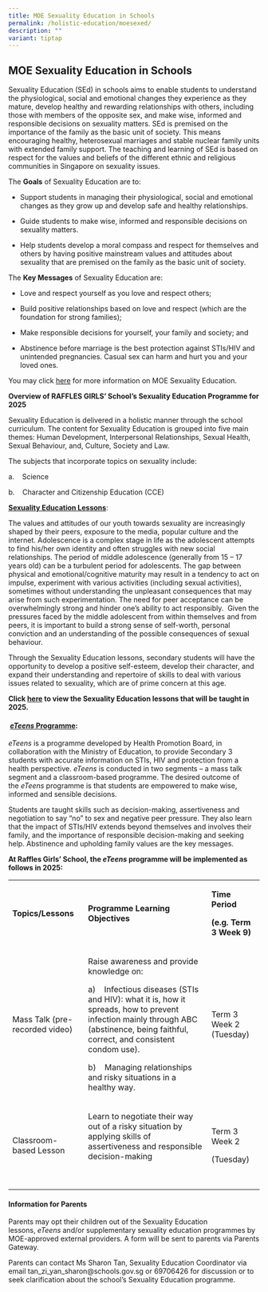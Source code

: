 ```yaml
---
title: MOE Sexuality Education in Schools
permalink: /holistic-education/moesexed/
description: ""
variant: tiptap
---
```

<h2><strong>MOE Sexuality Education in Schools</strong></h2>
<p>Sexuality Education (SEd) in schools aims to enable students to understand
the physiological, social and emotional changes they experience as they
mature, develop healthy and rewarding relationships with others, including
those with members of the opposite sex, and make wise, informed and responsible
decisions on sexuality matters. SEd is premised on the importance of the
family as the basic unit of society. This means encouraging healthy, heterosexual
marriages and stable nuclear family units with extended family support.
The teaching and learning of SEd is based on respect for the values and
beliefs of the different ethnic and religious communities in Singapore
on sexuality issues.</p>
<p>The&nbsp;<strong>Goals</strong>&nbsp;of Sexuality Education are to:</p>
<ul data-tight="true" class="tight">
<li>
<p>Support students in managing their physiological, social and emotional
changes as they grow up and develop safe and healthy relationships.</p>
</li>
<li>
<p>Guide students to make wise, informed and responsible decisions on sexuality
matters.</p>
</li>
<li>
<p>Help students develop a moral compass and respect for themselves and others
by having positive mainstream values and attitudes about sexuality that
are premised on the family as the basic unit of society.</p>
</li>
</ul>
<p>The&nbsp;<strong>Key Messages</strong>&nbsp;of Sexuality Education are:</p>
<ul data-tight="true" class="tight">
<li>
<p>Love and respect yourself as you love and respect others;</p>
</li>
<li>
<p>Build positive relationships based on love and respect (which are the
foundation for strong families);</p>
</li>
<li>
<p>Make responsible decisions for yourself, your family and society; and</p>
</li>
<li>
<p>Abstinence before marriage is the best protection against STIs/HIV and
unintended pregnancies. Casual sex can harm and hurt you and your loved
ones.</p>
</li>
</ul>
<p>You may click <a href="https://www.moe.gov.sg/education-in-sg/our-programmes/sexuality-education" rel="noopener noreferrer nofollow" target="_blank">here</a> for
more information on MOE Sexuality Education.</p>
<p><strong>Overview of RAFFLES GIRLS’ School’s Sexuality Education Programme for 2025</strong>
</p>
<p>Sexuality Education is delivered in a holistic manner through the school
curriculum. The content for Sexuality Education is grouped into five main
themes: Human Development, Interpersonal Relationships, Sexual Health,
Sexual Behaviour, and, Culture, Society and Law.</p>
<p>The subjects that incorporate topics on sexuality include:</p>
<p>a.&nbsp;&nbsp;&nbsp; Science</p>
<p>b.&nbsp;&nbsp;&nbsp; Character and Citizenship Education (CCE)</p>
<p><strong><u>Sexuality Education Lessons</u></strong>:</p>
<p>The values and attitudes of our youth towards sexuality are increasingly
shaped by their peers, exposure to the media, popular culture and the internet.
Adolescence is a complex stage in life as the adolescent attempts to find
his/her own identity and often struggles with new social relationships.
The period of middle adolescence (generally from 15 – 17 years old) can
be a turbulent period for adolescents. The gap between physical and emotional/cognitive
maturity may result in a tendency to act on impulse, experiment with various
activities (including sexual activities), sometimes without understanding
the unpleasant consequences that may arise from such experimentation. The
need for peer acceptance can be overwhelmingly strong and hinder one’s
ability to act responsibly.&nbsp; Given the pressures faced by the middle
adolescent from within themselves and from peers, it is important to build
a strong sense of self-worth, personal conviction and an understanding
of the possible consequences of sexual behaviour.</p>
<p>Through the Sexuality Education lessons, secondary students will have
the opportunity to develop a positive self-esteem, develop their character,
and expand their understanding and repertoire of skills to deal with various
issues related to sexuality, which are of prime concern at this age.</p>
<p><strong>Click <a href="/files/2025_Info_on_SEd_for_RGS_website.pdf" rel="noopener noreferrer nofollow" target="_blank">here</a> to view the Sexuality Education lessons that will be taught in 2025.</strong>
</p>
<h4><strong>&nbsp;<em><u>eTeens</u></em><u> Programme</u></strong>:</h4>
<p><em>eTeens</em>&nbsp;is a programme developed by Health Promotion Board,
in collaboration with the Ministry of Education, to provide Secondary 3
students with accurate information on STIs, HIV and protection from a health
perspective.&nbsp;<em>eTeens</em>&nbsp;is conducted in two segments – a
mass talk segment and a classroom-based programme. The desired outcome
of the&nbsp;<em>eTeens</em>&nbsp;programme is that students are empowered
to make wise, informed and sensible decisions.</p>
<p>Students are taught skills such as decision-making, assertiveness and
negotiation to say “no” to sex and negative peer pressure. They also learn
that the impact of STIs/HIV extends beyond themselves and involves their
family, and the importance of responsible decision-making and seeking help.
Abstinence and upholding family values are the key messages.</p>
<p><strong>At Raffles Girls’ School, the <em>eTeens</em> programme will be implemented as follows in 2025:</strong>
</p>
<table style="minWidth: 75px">
<colgroup>
<col>
<col>
<col>
</colgroup>
<tbody>
<tr>
<td rowspan="1" colspan="1">
<p><strong>Topics/Lessons</strong>
</p>
</td>
<td rowspan="1" colspan="1">
<p><strong>Programme Learning Objectives</strong>
</p>
</td>
<td rowspan="1" colspan="1">
<p><strong>Time Period</strong>
</p>
<p><strong>(e.g. Term 3 Week 9)</strong>
</p>
</td>
</tr>
<tr>
<td rowspan="1" colspan="1">
<p>Mass Talk (pre-recorded video)</p>
</td>
<td rowspan="1" colspan="1">
<p>Raise awareness and provide knowledge on:</p>
<p>a)&nbsp;&nbsp;&nbsp; Infectious diseases (STIs and HIV): what it is, how
it spreads, how to prevent infection mainly through ABC (abstinence, being
faithful, correct, and consistent condom use).</p>
<p>b)&nbsp;&nbsp;&nbsp; Managing relationships and risky situations in a
healthy way.</p>
</td>
<td rowspan="1" colspan="1">
<p>Term 3 Week 2 (Tuesday)</p>
</td>
</tr>
<tr>
<td rowspan="1" colspan="1">
<p>Classroom-based Lesson</p>
</td>
<td rowspan="1" colspan="1">
<p>Learn to negotiate their way out of a risky situation by applying skills
of assertiveness and responsible decision-making</p>
<p>&nbsp;</p>
</td>
<td rowspan="1" colspan="1">
<p>Term 3 Week 2</p>
<p>(Tuesday)</p>
</td>
</tr>
</tbody>
</table>
<h4><strong>Information for Parents</strong></h4>
<p>Parents may opt their children out of the Sexuality Education lessons,&nbsp;<em>eTeens</em>&nbsp;and/or
supplementary sexuality education programmes by MOE-approved external providers.
A form will be sent to parents via Parents Gateway.</p>
<p>Parents can contact Ms Sharon Tan, Sexuality Education Coordinator via
email&nbsp;<a rel="noopener noreferrer nofollow" target="_blank">tan_zi_yan_sharon@schools.gov.sg</a>&nbsp;or
69706426 for discussion or to seek clarification about the school’s Sexuality
Education programme.</p>